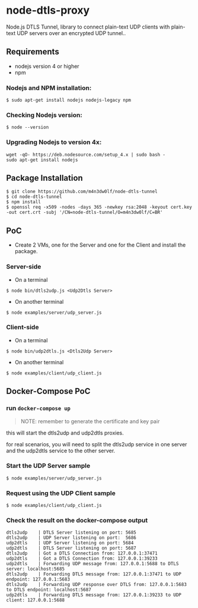 # node-dtls-proxy

Node.js DTLS Tunnel, library to connect plain-text UDP clients with plain-text UDP servers over an encrypted UDP tunnel..

## Requirements

- nodejs version 4 or higher
- npm

### Nodejs and NPM installation:
```
$ sudo apt-get install nodejs nodejs-legacy npm
```

### Checking Nodejs version:
```
$ node --version
```

### Upgrading Nodejs to version 4x:
```
wget -qO- https://deb.nodesource.com/setup_4.x | sudo bash -
sudo apt-get install nodejs
```

## Package Installation

```
$ git clone https://github.com/m4n3dw0lf/node-dtls-tunnel
$ cd node-dtls-tunnel
$ npm install
$ openssl req -x509 -nodes -days 365 -newkey rsa:2048 -keyout cert.key -out cert.crt -subj '/CN=node-dtls-tunnel/O=m4n3dw0lf/C=BR'
```

## PoC

- Create 2 VMs, one for the Server and one for the Client and install the package.

### Server-side

- On a terminal
```
$ node bin/dtls2udp.js <Udp2Dtls Server>
```

- On another terminal
```
$ node examples/server/udp_server.js
```

### Client-side

- On a terminal
```
$ node bin/udp2dtls.js <Dtls2Udp Server>
```

- On another terminal
```
$ node examples/client/udp_client.js
```

## Docker-Compose PoC

### run `docker-compose up`

> NOTE: remember to generate the certificate and key pair

this will start the dtls2udp and udp2dtls proxies.

for real scenarios, you will need to split the dtls2udp service in one server and the udp2dtls service to the other server.

### Start the UDP Server sample

```
$ node examples/server/udp_server.js
```

### Request using the UDP Client sample

```
$ node examples/client/udp_client.js
```

### Check the result on the docker-compose output

```
dtls2udp    | DTLS Server listening on port: 5685
dtls2udp    | UDP Server listening on port:  5686
udp2dtls    | UDP Server listening on port: 5684
udp2dtls    | DTLS Server listening on port: 5687
dtls2udp    | Got a DTLS Connection from: 127.0.0.1:37471
udp2dtls    | Got a DTLS Connection from: 127.0.0.1:39233
udp2dtls    | Forwarding UDP message from: 127.0.0.1:5688 to DTLS server: localhost:5685
dtls2udp    | Forwarding DTLS message from: 127.0.0.1:37471 to UDP endpoint: 127.0.0.1:5683
dtls2udp    | Forwarding UDP response over DTLS from: 127.0.0.1:5683 to DTLS endpoint: localhost:5687
udp2dtls    | Forwarding DTLS message from: 127.0.0.1:39233 to UDP client: 127.0.0.1:5688
```
